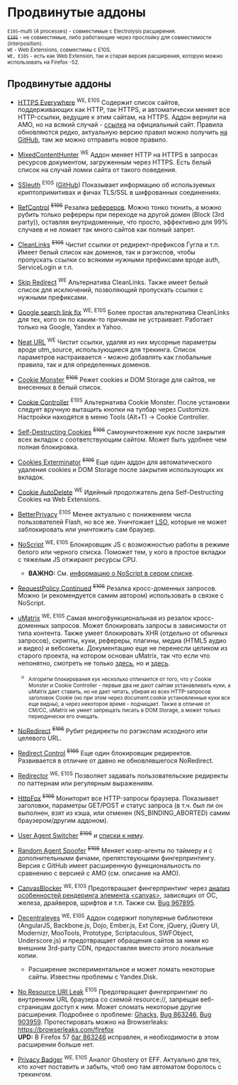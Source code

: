 # Продвинутые аддоны
<sub>`E10S`-multi (4 processes) - совместимые с Electrolysis расширения. <br>
<s>`E10S`</s> - не совместимые, либо работающие через прослойку для совместимости (interposition). <br>
`WE` - Web Extensions, совместимы с E10S. <br>
`WE, E10S` - есть как Web Extension, так и старая версия расширения, которую можно использовать на Firefox -52.
</sub>

## Продвинутые аддоны
* [HTTPS Everywhere](https://addons.mozilla.org/en-us/firefox/addon/https-everywhere/)
<sup>WE, E10S</sup>
Содержит список сайтов, поддерживающих как HTTP, так HTTPS, и автоматически меняет все HTTP-ссылки, ведущие к этим сайтам, на HTTPS. Аддон вернули на AMO, но на всякий случай - [ссылка](https://www.eff.org/https-everywhere/) на официальный сайт. Правила обновляются редко, актуальную версию правил можно получить [на GitHub](https://github.com/EFForg/https-everywhere), там же можно отправить новое правило.

* [MixedContentHunter](https://addons.mozilla.org/en-US/firefox/addon/mixedcontenthunter/)
<sup>WE</sup>
Аддон меняет HTTP на HTTPS в запросах ресурсов документом, загруженным через HTTPS. Есть белый список на случай ломки сайта от такого поведения.

* [SSleuth](https://addons.mozilla.org/en-US/firefox/addon/ssleuth/)
<sup>E10S</sup>
([GitHub](https://github.com/sibiantony/ssleuth)) Показывает информацию об используемых криптопримитивах и фичах TLS/SSL в шифрованных соединениях.

* [RefControl](https://addons.mozilla.org/en-US/firefox/addon/refcontrol/)
<sup><s>E10S</s></sup>
Резалка [рефереров](https://en.wikipedia.org/wiki/HTTP_Referer). Можно тонко тюнить, а можно рубить только рефереры при переходе на другой домен (Block (3rd party)), оставляя внутридоменные, что просто, эффективно для 99% случаев и не ломает так много сайтов как полный запрет.

* [CleanLinks](https://github.com/diegocr/CleanLinks)
<sup><s>E10S</s></sup>
Чистит ссылки от редирект-префиксов Гугла и т.п. Имеет белый список как доменов, так и рэгэкспов, чтобы пропускать ссылки со всякими нужными префиксами вроде auth, ServiceLogin и т.п.

* [Skip Redirect](https://addons.mozilla.org/en-US/firefox/addon/skip-redirect/)
<sup>WE</sup>
Альтернатива CleanLinks. Также имеет белый список для исключений, позволяющий пропускать ссылки с нужными префиксами.

* [Google search link fix](https://addons.mozilla.org/en-US/firefox/addon/google-search-link-fix/)
<sup>WE, E10S</sup>
Более простая альтернатива CleanLinks для тех, кого он по каким-то причинам не устраивает. Работает только на Google, Yandex и Yahoo.

* [Neat URL](https://addons.mozilla.org/en-US/firefox/addon/neat-url/)
<sup>WE</sup>
Чистит ссылки, удаляя из них мусорные параметры вроде utm_source, использующиеся для трекинга. Список параметров настраивается - можно добавлять как глобальные правила, так и для определенных доменов.

* [Cookie Monster](https://addons.mozilla.org/en-US/firefox/addon/cookie-monster/)
<sup><s>E10S</s></sup>
Режет cookies и DOM Storage для сайтов, не внесенных в белый список.

* [Cookie Controller](https://addons.mozilla.org/en-US/firefox/addon/cookie-controller/)
<sup>E10S</sup>
Альтернатива Cookie Monster. После установки следует вручную вытащить кнопки на тулбар через Customize. Настройки находятся в меню Tools (Alt+T) -> Cookie Controller.

* [Self-Destructing Cookies](https://addons.mozilla.org/en-US/firefox/addon/self-destructing-cookies/)
<sup><s>E10S</s></sup>
Самоуничтожение кук после закрытия всех вкладок с соответствующим сайтом. Может быть удобнее чем полная блокировка.

* [Cookies Exterminator](https://addons.mozilla.org/en-US/firefox/addon/cookies-exterminator/)
<sup><s>E10S</s></sup>
Еще один аддон для автоматического удаления cookies и DOM Storage после закрытия использующих их вкладок.

* [Cookie AutoDelete](https://addons.mozilla.org/en-US/firefox/addon/cookie-autodelete/)
<sup>WE</sup>
Идейный продолжатель дела Self-Destructing Cookies на Web Extensions.

* [BetterPrivacy](https://addons.mozilla.org/en-US/firefox/addon/betterprivacy/)
<sup>E10S</sup>
Менее актуально с понижением числа пользователей Flash, но все же. Уничтожает [LSO](https://en.wikipedia.org/wiki/Local_shared_object), которые не может заблокировать или уничтожить сам браузер.

* [NoScript](https://addons.mozilla.org/en-US/firefox/addon/noscript/)
<sup>WE, E10S</sup>
Блокировщик JS с возможностью работы в режиме белого или черного списка. Поможет тем, у кого в простое вкладки с тяжелым JS отжирают ресурсы CPU.

	* **ВАЖНО:** См. [информацию о NoScript в сером списке](greylist.md#user-content-noscript).

* [RequestPolicy Continued](https://addons.mozilla.org/en-US/firefox/addon/requestpolicy-continued/)
<sup><s>E10S</s></sup>
Резалка кросс-доменных запросов. Можно (и рекомендуется самим автором) использовать в связке с NoScript.

* [uMatrix](https://addons.mozilla.org/en-US/firefox/addon/umatrix/)
<sup>WE, E10S</sup>
Самая многофункциональная из резалок кросс-доменных запросов. Может блокировать запросы в зависимости от типа контента. Также умеет блокировать XHR (отдельно от обычных запросов), скрипты, куки, рефереры, плагины, медиа (HTML5 аудио и видео) и вебсокеты. Документацию еще не перенесли целиком из старого проекта, на котором основан uMatrix, так что если что непонятно, смотреть не только [здесь](https://github.com/gorhill/uMatrix/wiki), но и [здесь](https://github.com/gorhill/httpswitchboard/wiki).

	* <sub>Алгоритм блокирования кук несколько отличается от того, что у Cookie Monster и Cookie Controller - первые два не дают сайтам устанавливать куки, а uMatrix дает ставить, но не дает читать, убирая из всех HTTP-запросов заголовок Cookie (но при этом через document.cookie установленные куки все еще видны), а через некоторое время - подчищает. Также в отличие от CM/CC, uMatrix не умеет запрещать писать в DOM Storage, а может только периодически его очищать.</sub>

* [NoRedirect](https://addons.mozilla.org/en-US/firefox/addon/noredirect/)
<sup><s>E10S</s></sup>
Рубит редиректы по рэгэкспам исходного или целевого URL.

* [Redirect Control](https://addons.mozilla.org/en-US/firefox/addon/redirect-control/)
<sup><s>E10S</s></sup>
Еще один блокировщик редиректов. Развивается в отличие от давно не обновлявшегося NoRedirect.

* [Redirector](https://addons.mozilla.org/en-US/firefox/addon/redirector/)
<sup>WE, E10S</sup>
Позволяет задавать пользовательские редиректы по паттернам или регулярным выражениям.

* [HttpFox](https://addons.mozilla.org/en-US/firefox/addon/httpfox/)
<sup><s>E10S</s></sup>
Мониторит все HTTP-запросы браузера. Показывает заголовки, параметры GET/POST и статус запроса (в т.ч. был ли он выполнен, взят из кэша, или отменен (NS_BINDING_ABORTED) самим браузером/другим аддоном).

* [User Agent Switcher](https://addons.mozilla.org/en-US/firefox/addon/user-agent-switcher/)
<sup><s>E10S</s></sup>
и [списки к нему](http://techpatterns.com/downloads/firefox/useragentswitcher.xml).

* [Random Agent Spoofer](https://addons.mozilla.org/en-US/firefox/addon/random-agent-spoofer/)
<sup><s>E10S</s></sup>
Меняет юзер-агенты по таймеру и с дополнительными фичами, препятствующими фингерпринтингу. Версия с GitHub имеет расширенную функциональность по сравнению с версией с AMO (см. описание на AMO).

* [CanvasBlocker](https://addons.mozilla.org/en-US/firefox/addon/canvasblocker/)
<sup>WE, E10S</sup>
Предотвращает фингерпринтинг через [анализ особенностей рендеринга элемента &lt;canvas&gt;](https://en.wikipedia.org/wiki/Canvas_fingerprinting), зависящих от ОС, железа, драйверов, шрифтов и т.п. Также см. [Bug 967895](https://bugzilla.mozilla.org/show_bug.cgi?id=967895).

* [Decentraleyes](https://addons.mozilla.org/en-US/firefox/addon/decentraleyes/)
<sup>WE, E10S</sup>
Аддон содержит популярные библиотеки (AngularJS, Backbone.js, Dojo, Ember.js, Ext Core, jQuery, jQuery UI, Modernizr, MooTools, Prototype, Scriptaculous, SWFObject, Underscore.js) и предотвращает обращения сайтов за ними ко внешним 3rd-party CDN, предоставляя вместо этого локальные копии.

	* Расширение экспериментальное и может ломать некоторые сайты. Известны проблемы с Yandex.Disk.

* [No Resource URI Leak](https://addons.mozilla.org/en-US/firefox/addon/no-resource-uri-leak/)
<sup>E10S</sup>
Предотвращает фингерпринтинг по внутренним URL браузера со схемой resource://, запрещая веб-страницам доступ к ним. Может сломать некоторые другие расширения. Подробнее о проблеме: [Ghacks](https://www.ghacks.net/2016/06/12/firefox-resource-leak/), [Bug 863246](https://bugzilla.mozilla.org/show_bug.cgi?id=863246), [Bug 903959](https://bugzilla.mozilla.org/show_bug.cgi?id=903959). Протестировать можно на Browserleaks: https://browserleaks.com/firefox
<br> **UPD:** В Firefox 57 [баг 863246](https://bugzilla.mozilla.org/show_bug.cgi?id=863246) исправлен, и необходимости в этом расширении больше нет.

* [Privacy Badger](https://addons.mozilla.org/en-US/firefox/addon/privacy-badger17/)
<sup>WE, E10S</sup>
Аналог Ghostery от EFF. Актуально для тех, кто хочет поставить и забыть, чтоб оно там автоматом боролось с трекингом.
